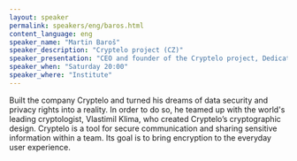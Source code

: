 ```yaml
---
layout: speaker
permalink: speakers/eng/baros.html
content_language: eng
speaker_name: "Martin Baroš"
speaker_description: "Cryptelo project (CZ)"
speaker_presentation: "CEO and founder of the Cryptelo project, Dedicated SW developer and programmer"
speaker_when: "Saturday 20:00"
speaker_where: "Institute"
---
```

Built the company Cryptelo and turned his dreams of data security and privacy rights into a reality. In order to do so, he teamed up with the world's leading cryptologist, Vlastimil Klima, who created Cryptelo’s cryptographic design. Cryptelo is a tool for secure communication and sharing sensitive information within a team. Its goal is to bring encryption to the everyday user experience.


